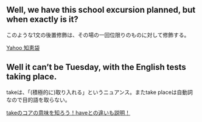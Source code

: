 ## Well, we have this school excursion planned, but when exactly is it? 

このような1文の後置修飾は、その場の一回位限りのものに対して修飾する。


[Yahoo 知恵袋](https://detail.chiebukuro.yahoo.co.jp/qa/question_detail/q1090745275)


## Well it can’t be Tuesday, with the English tests taking place. 

takeは、「(積極的に)取り入れる」というニュアンス。またtake placeは自動詞なので目的語を取らない。

[takeのコアの意味を知ろう！haveとの違いも説明！](https://fun-english.net/take/)

